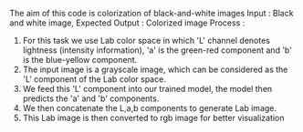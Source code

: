 The aim of this code is colorization of black-and-white images 
Input : Black and white image, Expected Output : Colorized image
Process : 
1. For this task we use Lab color space in which 'L' channel denotes lightness (intensity information),
 'a' is the green-red component and 'b' is the blue-yellow component. 
2. The input image is a grayscale image, which can be considered as the 'L' component of the Lab color space.
3. We feed this 'L' component into our  trained model, the model then predicts the 'a' and 'b' components. 
4. We then concatenate the L,a,b  components to generate Lab image. 
5. This Lab image is then converted to rgb image for better visualization
